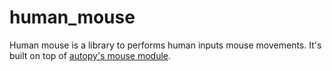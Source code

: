 # human_mouse

Human mouse is a library to performs human inputs mouse movements. It's built on top of [autopy's mouse module](https://github.com/mondeja/autopy_mouse).
